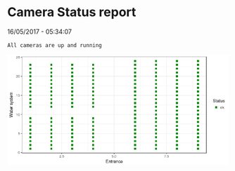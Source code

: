 Camera Status report
================
16/05/2017 - 05:34:07

    All cameras are up and running

![](camreport_files/figure-markdown_github/unnamed-chunk-2-1.png)
